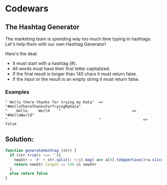 # **Codewars**
## **The Hashtag Generator**

The marketing team is spending way too much time typing in hashtags.
Let's help them with our own Hashtag Generator!

Here's the deal:

* It must start with a hashtag (#).
* All words must have their first letter capitalized.
* If the final result is longer than 140 chars it must return false.
* If the input or the result is an empty string it must return false.

### **Examples**

```
" Hello there thanks for trying my Kata"  =>   "#HelloThereThanksForTryingMyKata"
"    Hello     World    "                                =>  "#HelloWorld"
"                                         "                   =>  false
```
## **Solution:**

```JavaScript
function generateHashtag (str) {
  if (str.trim() !== ''){
    newStr = '#' + str.split(/ +/g).map( a=> a[0].toUpperCase()+a.slice(1)).join('') 
    return newStr.length <= 140 && newStr
  }
  else return false
}
```
